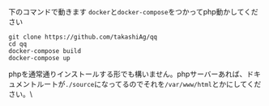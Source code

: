 下のコマンドで動きます
`docker`と`docker-compose`をつかってphp動かしてください

```
git clone https://github.com/takashiAg/qq
cd qq
docker-compose build
docker-compose up
```

phpを通常通りインストールする形でも構いません。phpサーバーあれば、ドキュメントルートが`./source`になってるのでそれを`/var/www/html`とかにしてください。\\
